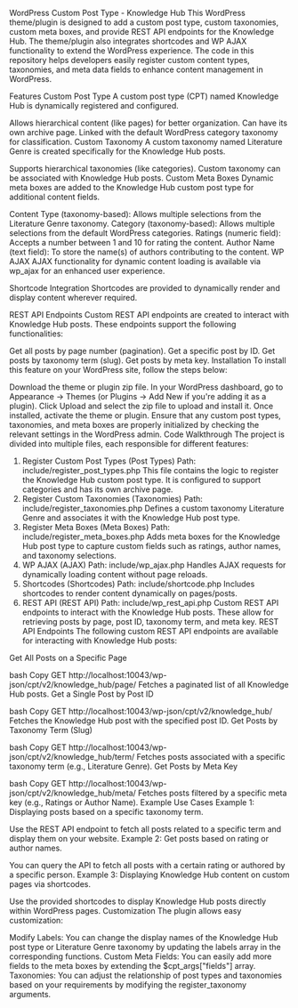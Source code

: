 WordPress Custom Post Type - Knowledge Hub
This WordPress theme/plugin is designed to add a custom post type, custom taxonomies, custom meta boxes, and provide REST API endpoints for the Knowledge Hub. The theme/plugin also integrates shortcodes and WP AJAX functionality to extend the WordPress experience. The code in this repository helps developers easily register custom content types, taxonomies, and meta data fields to enhance content management in WordPress.

Features
Custom Post Type
A custom post type (CPT) named Knowledge Hub is dynamically registered and configured.

Allows hierarchical content (like pages) for better organization.
Can have its own archive page.
Linked with the default WordPress category taxonomy for classification.
Custom Taxonomy
A custom taxonomy named Literature Genre is created specifically for the Knowledge Hub posts.

Supports hierarchical taxonomies (like categories).
Custom taxonomy can be associated with Knowledge Hub posts.
Custom Meta Boxes
Dynamic meta boxes are added to the Knowledge Hub custom post type for additional content fields.

Content Type (taxonomy-based): Allows multiple selections from the Literature Genre taxonomy.
Category (taxonomy-based): Allows multiple selections from the default WordPress categories.
Ratings (numeric field): Accepts a number between 1 and 10 for rating the content.
Author Name (text field): To store the name(s) of authors contributing to the content.
WP AJAX
AJAX functionality for dynamic content loading is available via wp_ajax for an enhanced user experience.

Shortcode Integration
Shortcodes are provided to dynamically render and display content wherever required.

REST API Endpoints
Custom REST API endpoints are created to interact with Knowledge Hub posts. These endpoints support the following functionalities:

Get all posts by page number (pagination).
Get a specific post by ID.
Get posts by taxonomy term (slug).
Get posts by meta key.
Installation
To install this feature on your WordPress site, follow the steps below:

Download the theme or plugin zip file.
In your WordPress dashboard, go to Appearance → Themes (or Plugins → Add New if you're adding it as a plugin).
Click Upload and select the zip file to upload and install it.
Once installed, activate the theme or plugin.
Ensure that any custom post types, taxonomies, and meta boxes are properly initialized by checking the relevant settings in the WordPress admin.
Code Walkthrough
The project is divided into multiple files, each responsible for different features:

1. Register Custom Post Types (Post Types)
Path: include/register_post_types.php
This file contains the logic to register the Knowledge Hub custom post type. It is configured to support categories and has its own archive page.
2. Register Custom Taxonomies (Taxonomies)
Path: include/register_taxonomies.php
Defines a custom taxonomy Literature Genre and associates it with the Knowledge Hub post type.
3. Register Meta Boxes (Meta Boxes)
Path: include/register_meta_boxes.php
Adds meta boxes for the Knowledge Hub post type to capture custom fields such as ratings, author names, and taxonomy selections.
4. WP AJAX (AJAX)
Path: include/wp_ajax.php
Handles AJAX requests for dynamically loading content without page reloads.
5. Shortcodes (Shortcodes)
Path: include/shortcode.php
Includes shortcodes to render content dynamically on pages/posts.
6. REST API (REST API)
Path: include/wp_rest_api.php
Custom REST API endpoints to interact with the Knowledge Hub posts. These allow for retrieving posts by page, post ID, taxonomy term, and meta key.
REST API Endpoints
The following custom REST API endpoints are available for interacting with Knowledge Hub posts:

Get All Posts on a Specific Page

bash
Copy
GET http://localhost:10043/wp-json/cpt/v2/knowledge_hub/page/<page-number>
Fetches a paginated list of all Knowledge Hub posts.
Get a Single Post by Post ID

bash
Copy
GET http://localhost:10043/wp-json/cpt/v2/knowledge_hub/<id>
Fetches the Knowledge Hub post with the specified post ID.
Get Posts by Taxonomy Term (Slug)

bash
Copy
GET http://localhost:10043/wp-json/cpt/v2/knowledge_hub/term/<term-slug>
Fetches posts associated with a specific taxonomy term (e.g., Literature Genre).
Get Posts by Meta Key

bash
Copy
GET http://localhost:10043/wp-json/cpt/v2/knowledge_hub/meta/<meta-key>
Fetches posts filtered by a specific meta key (e.g., Ratings or Author Name).
Example Use Cases
Example 1: Displaying posts based on a specific taxonomy term.

Use the REST API endpoint to fetch all posts related to a specific term and display them on your website.
Example 2: Get posts based on rating or author names.

You can query the API to fetch all posts with a certain rating or authored by a specific person.
Example 3: Displaying Knowledge Hub content on custom pages via shortcodes.

Use the provided shortcodes to display Knowledge Hub posts directly within WordPress pages.
Customization
The plugin allows easy customization:

Modify Labels: You can change the display names of the Knowledge Hub post type or Literature Genre taxonomy by updating the labels array in the corresponding functions.
Custom Meta Fields: You can easily add more fields to the meta boxes by extending the $cpt_args["fields"] array.
Taxonomies: You can adjust the relationship of post types and taxonomies based on your requirements by modifying the register_taxonomy arguments.
